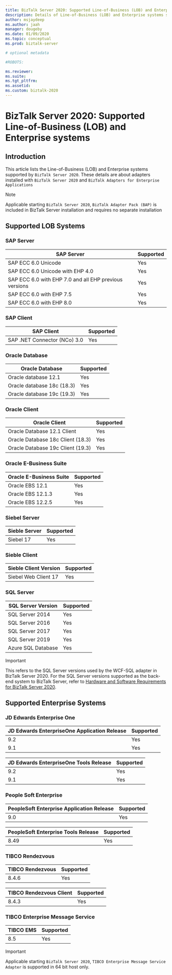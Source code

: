 ```yaml
---
title: BizTalk Server 2020: Supported Line-of-Business (LOB) and Enterprise systems | Microsoft Docs
description: Details of Line-of-Business (LOB) and Enterprise systems supported by BizTalk Server 2020
author: msjaydeep
ms.author: jaah
manager: dougeby
ms.date: 01/09/2020
ms.topic: conceptual
ms.prod: biztalk-server

# optional metadata

#ROBOTS:

ms.reviewer: 
ms.suite:
ms.tgt_pltfrm:
ms.assetid: 
ms.custom: biztalk-2020
---
```

# BizTalk Server 2020: Supported Line-of-Business (LOB) and Enterprise systems

## Introduction 

This article lists the Line-of-Business (LOB) and Enterprise systems supported by `BizTalk Server 2020`. These details are about adapters installed with `BizTalk Server 2020` and `BizTalk Adapters for Enterprise Applications`

> [!NOTE]
> Applicable starting `BizTalk Server 2020`, `BizTalk Adapter Pack (BAP)` is included in BizTalk Server installation and requires no separate installation 

## Supported LOB Systems

### SAP Server

| SAP Server | Supported |
| --- | --- |
| SAP ECC 6.0 Unicode | Yes |
| SAP ECC 6.0 Unicode with EHP 4.0 | Yes |
| SAP ECC 6.0 with EHP 7.0 and all EHP previous versions | Yes |
| SAP ECC 6.0 with EHP 7.5 | Yes |
| SAP ECC 6.0 with EHP 8.0 | Yes |

### SAP Client

| SAP Client | Supported |
| --- | --- |
| SAP .NET Connector (NCo) 3.0 | Yes |

### Oracle Database

| Oracle Database | Supported |
| --- | --- |
| Oracle database 12.1 | Yes |
| Oracle database 18c (18.3) | Yes |
| Oracle database 19c (19.3) | Yes |

### Oracle Client

| Oracle Client | Supported |
| --- | --- |
| Oracle Database 12.1 Client | Yes |
| Oracle Database 18c Client (18.3) | Yes |
| Oracle Database 19c Client (19.3) | Yes |

### Oracle E-Business Suite

| Oracle E-Business Suite | Supported |
| --- | --- |
| Oracle EBS 12.1 | Yes |
| Oracle EBS 12.1.3 | Yes |
| Oracle EBS 12.2.5 | Yes |

### Siebel Server

| Sieble Server | Supported |
| --- | --- |
| Siebel 17 | Yes |

### Sieble Client

| Sieble Client Version | Supported |
| --- | --- |
| Siebel Web Client 17 | Yes |

### SQL Server

| SQL Server Version | Supported |
| --- | --- |
| SQL Server 2014 | Yes |
| SQL Server 2016 | Yes |
| SQL Server 2017 | Yes |
| SQL Server 2019 | Yes |
| Azure SQL Database | Yes |

> [!IMPORTANT]
> This refers to the SQL Server versions used by the WCF-SQL adapter in BizTalk Server 2020. For the SQL Server versions supported as the back-end system to BizTalk Server, refer to [Hardware and Software Requirements for BizTalk Server 2020](../install-and-config-guides/hardware-and-software-requirements-for-biztalk-server-2020.md).

## Supported Enterprise Systems

### JD Edwards Enterprise One

| JD Edwards EnterpriseOne Application Release | Supported |
| --- | --- |
| 9.2 | Yes |
| 9.1 | Yes |


| JD Edwards EnterpriseOne Tools Release | Supported |
| --- | --- |
| 9.2 | Yes |
| 9.1 | Yes |

### People Soft Enterprise

| PeopleSoft Enterprise Application Release | Supported |
| --- | --- |
| 9.0 | Yes |


| PeopleSoft Enterprise Tools Release | Supported |
| --- | --- |
| 8.49 | Yes |

### TIBCO Rendezvous

| TIBCO Rendezvous | Supported |
| --- | --- |
| 8.4.6 | Yes |


| TIBCO Rendezvous Client | Supported |
| --- | --- |
| 8.4.3 | Yes |

### TIBCO Enterprise Message Service

| TIBCO EMS | Supported |
| --- | --- |
| 8.5 | Yes |

> [!IMPORTANT]
> Applicable starting `BizTalk Server 2020`, `TIBCO Enterprise Message Service Adapter` is supported in 64 bit host only.


